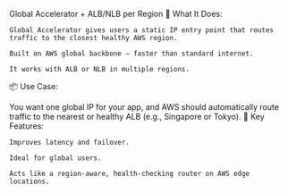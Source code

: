 Global Accelerator + ALB/NLB per Region
🧠 What It Does:

    Global Accelerator gives users a static IP entry point that routes traffic to the closest healthy AWS region.

    Built on AWS global backbone – faster than standard internet.

    It works with ALB or NLB in multiple regions.

📦 Use Case:

You want one global IP for your app, and AWS should automatically route traffic to the nearest or healthy ALB (e.g., Singapore or Tokyo).
🔧 Key Features:

    Improves latency and failover.

    Ideal for global users.

    Acts like a region-aware, health-checking router on AWS edge locations.

